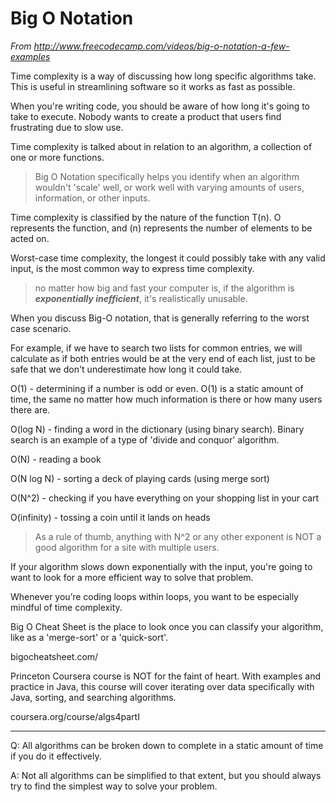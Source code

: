# Big O Notation

*From http://www.freecodecamp.com/videos/big-o-notation-a-few-examples*

Time complexity is a way of discussing how long specific algorithms take. This is useful in streamlining software so it works as fast as possible.

When you're writing code, you should be aware of how long it's going to take to execute. Nobody wants to create a product that users find frustrating due to slow use.

Time complexity is talked about in relation to an algorithm, a collection of one or more functions.


>Big O Notation specifically helps you identify when an algorithm wouldn't 'scale' well, or work well with varying amounts of users, information, or other inputs.

Time complexity is classified by the nature of the function T(n). O represents the function, and (n) represents the number of elements to be acted on.

Worst-case time complexity, the longest it could possibly take with any valid input, is the most common way to express time complexity.

>no matter how big and fast your computer is, if the algorithm is ***exponentially inefficient***, it's realistically unusable.

When you discuss Big-O notation, that is generally referring to the worst case scenario.

For example, if we have to search two lists for common entries, we will calculate as if both entries would be at the very end of each list, just to be safe that we don't underestimate how long it could take.

O(1) - determining if a number is odd or even. O(1) is a static amount of time, the same no matter how much information is there or how many users there are.

O(log N) - finding a word in the dictionary (using binary search). Binary search is an example of a type of 'divide and conquor' algorithm.

O(N) - reading a book

O(N log N) - sorting a deck of playing cards (using merge sort)

O(N^2) - checking if you have everything on your shopping list in your cart

O(infinity) - tossing a coin until it lands on heads

>As a rule of thumb, anything with N^2 or any other exponent is NOT a good algorithm for a site with multiple users.

If your algorithm slows down exponentially with the input, you're going to want to look for a more efficient way to solve that problem.

Whenever you’re coding loops within loops, you want to be especially mindful of time complexity.

Big O Cheat Sheet is the place to look once you can classify your algorithm, like as a 'merge-sort' or a 'quick-sort'.

bigocheatsheet.com/

Princeton Coursera course is NOT for the faint of heart. With examples and practice in Java, this course will cover iterating over data specifically with Java, sorting, and searching algorithms.

coursera.org/course/algs4partI

---

Q: All algorithms can be broken down to complete in a static amount of time if you do it effectively.

A: Not all algorithms can be simplified to that extent, but you should always try to find the simplest way to solve your problem.